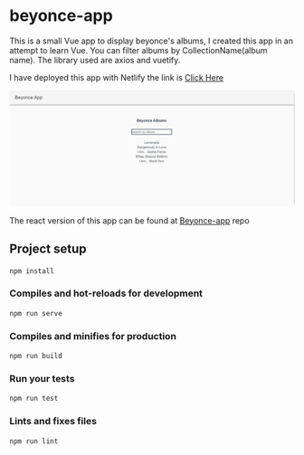 # beyonce-app

This is a small Vue app to display beyonce's albums, I created this app in an attempt to learn Vue. You can filter albums by CollectionName(album name). The library used are axios and vuetify.

I have deployed this app with Netlify the link is
[Click Here](https://unruffled-pike-8353c2.netlify.com/)

![alt text](./src/assets/app.JPG)

The react version of this app can be found at [Beyonce-app](https://github.com/AKFessha/beyonce-app/tree/solution) repo

## Project setup

```
npm install
```

### Compiles and hot-reloads for development

```
npm run serve
```

### Compiles and minifies for production

```
npm run build
```

### Run your tests

```
npm run test
```

### Lints and fixes files

```
npm run lint
```

